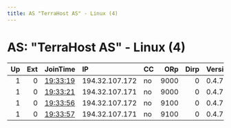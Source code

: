 ```yaml
---
title: AS "TerraHost AS" - Linux (4)
---
```


# AS: "TerraHost AS" - Linux (4)

|   Up |   Ext | JoinTime                                                                                              | IP             | CC   |   ORp |   Dirp | Version   | Contact               | Nickname   |   eFamMembers |
|-----:|------:|:------------------------------------------------------------------------------------------------------|:---------------|:-----|------:|-------:|:----------|:----------------------|:-----------|--------------:|
|    1 |     0 | [19:33:19](https://nusenu.github.io/OrNetStats/w/relay/017E7A364FEC4E6E752DE9A7D6C52129297F205B.html) | 194.32.107.172 | no   |  9000 |      0 | 0.4.7.7   | concept@protonmail.ch | Unnamed    |             6 |
|    1 |     0 | [19:33:21](https://nusenu.github.io/OrNetStats/w/relay/9460BD0FCD10F5E58A0A9A67F9C20418A120AE68.html) | 194.32.107.171 | no   |  9000 |      0 | 0.4.7.7   | concept@protonmail.ch | Unnamed    |             6 |
|    1 |     0 | [19:33:56](https://nusenu.github.io/OrNetStats/w/relay/A7596DDDC570EF99D8007F6CB63E3EE26C3FACE9.html) | 194.32.107.172 | no   |  9100 |      0 | 0.4.7.7   | concept@protonmail.ch | Unnamed    |             6 |
|    1 |     0 | [19:33:57](https://nusenu.github.io/OrNetStats/w/relay/A24E9C4E94F008E03E24A20C3ED40A6D93F39C97.html) | 194.32.107.171 | no   |  9100 |      0 | 0.4.7.7   | concept@protonmail.ch | Unnamed    |             6 |
